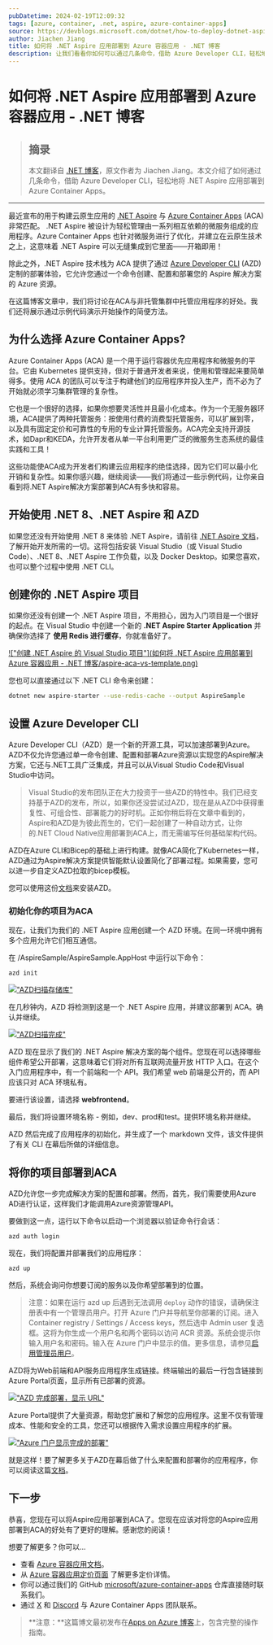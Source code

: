```yaml
---
pubDatetime: 2024-02-19T12:09:32
tags: [azure, container, .net, aspire, azure-container-apps]
source: https://devblogs.microsoft.com/dotnet/how-to-deploy-dotnet-aspire-apps-to-azure-container-apps/
author: Jiachen Jiang
title: 如何将 .NET Aspire 应用部署到 Azure 容器应用 - .NET 博客
description: 让我们看看你如何可以通过几条命令，借助 Azure Developer CLI，轻松地将 .NET Aspire 应用部署到 Azure Container Apps！
---
```


# 如何将 .NET Aspire 应用部署到 Azure 容器应用 - .NET 博客

> ## 摘录
>
> 本文翻译自 [.NET 博客](https://devblogs.microsoft.com/dotnet/how-to-deploy-dotnet-aspire-apps-to-azure-container-apps/)，原文作者为 Jiachen Jiang。本文介绍了如何通过几条命令，借助 Azure Developer CLI，轻松地将 .NET Aspire 应用部署到 Azure Container Apps。

---

最近宣布的用于构建云原生应用的 [.NET Aspire](https://devblogs.microsoft.com/dotnet/introducing-dotnet-aspire-simplifying-cloud-native-development-with-dotnet-8/) 与 [Azure Container Apps](https://learn.microsoft.com/azure/container-apps/) (ACA) 非常匹配。 .NET Aspire 被设计为轻松管理由一系列相互依赖的微服务组成的应用程序。Azure Container Apps 也针对微服务进行了优化，并建立在云原生技术之上，这意味着 .NET Aspire 可以无缝集成到它里面——开箱即用！

除此之外，.NET Aspire 技术栈为 ACA 提供了通过 [Azure Developer CLI](https://learn.microsoft.com/azure/developer/azure-developer-cli/) (AZD) 定制的部署体验，它允许您通过一个命令创建、配置和部署您的 Aspire 解决方案的 Azure 资源。

在这篇博客文章中，我们将讨论在ACA与非托管集群中托管应用程序的好处。我们还将展示通过示例代码演示开始操作的简便方法。

## 为什么选择 Azure Container Apps?

Azure Container Apps (ACA) 是一个用于运行容器优先应用程序和微服务的平台。它由 Kubernetes 提供支持，但对于普通开发者来说，使用和管理起来要简单得多。使用 ACA 的团队可以专注于构建他们的应用程序并投入生产，而不必为了开始就必须学习集群管理的复杂性。

它也是一个很好的选择，如果你想要灵活性并且最小化成本。作为一个无服务器环境，ACA提供了两种托管服务：按使用付费的消费型托管服务，可以扩展到零，以及具有固定定价和可靠性的专用的专业计算托管服务。ACA完全支持开源技术，如Dapr和KEDA，允许开发者从单一平台利用更广泛的微服务生态系统的最佳实践和工具！

这些功能使ACA成为开发者们构建云应用程序的绝佳选择，因为它们可以最小化开销和复杂性。如果你感兴趣，继续阅读——我们将通过一些示例代码，让你亲自看到将.NET Aspire解决方案部署到ACA有多快和容易。

## 开始使用 .NET 8、.NET Aspire 和 AZD

如果您还没有开始使用 .NET 8 来体验 .NET Aspire，请前往 [.NET Aspire 文档](https://learn.microsoft.com/dotnet/aspire/)，了解开始开发所需的一切。这将包括安装 Visual Studio（或 Visual Studio Code）、.NET 8、.NET Aspire 工作负载，以及 Docker Desktop。如果您喜欢，也可以整个过程中使用 .NET CLI。

## 创建你的 .NET Aspire 项目

如果你还没有创建一个 .NET Aspire 项目，不用担心，因为入门项目是一个很好的起点。在 Visual Studio 中创建一个新的 **.NET Aspire Starter Application** 并确保你选择了 **使用 Redis 进行缓存**，你就准备好了。

[!["创建 .NET Aspire 的 Visual Studio 项目"](如何将 .NET Aspire 应用部署到 Azure 容器应用 - .NET 博客/aspire-aca-vs-template.png)](https://devblogs.microsoft.com/dotnet/wp-content/uploads/sites/10/2024/01/aspire-aca-vs-template.png)

您也可以直接通过以下 .NET CLI 命令来创建：

```bash
dotnet new aspire-starter --use-redis-cache --output AspireSample
```

## 设置 Azure Developer CLI

Azure Developer CLI（AZD）是一个新的开源工具，可以加速部署到Azure。AZD不仅允许您通过单一命令创建、配置和部署Azure资源以实现您的Aspire解决方案，它还与.NET工具广泛集成，并且可以从Visual Studio Code和Visual Studio中访问。

> Visual Studio的发布团队正在大力投资于一些AZD的特性中。我们已经支持基于AZD的发布，所以，如果你还没尝试过AZD，现在是从AZD中获得重复性、可组合性、部署能力的好时机。正如你稍后将在文章中看到的，Aspire和AZD是为彼此而生的，它们一起创建了一种自动方式，让你的.NET Cloud Native应用部署到ACA上，而无需编写任何基础架构代码。

AZD在Azure CLI和Bicep的基础上进行构建。就像ACA简化了Kubernetes一样，AZD通过为Aspire解决方案提供智能默认设置简化了部署过程。如果需要，您可以进一步自定义AZD拉取的bicep模板。

您可以使用这份[文档](https://learn.microsoft.com/azure/developer/azure-developer-cli/install-azd)来安装AZD。

### 初始化你的项目为ACA

现在，让我们为我们的 .NET Aspire 应用创建一个 AZD 环境。在同一环境中拥有多个应用允许它们相互通信。

在 /AspireSample/AspireSample.AppHost 中运行以下命令：

```bash
azd init
```

[!["AZD扫描存储库"](../../assets/11/aspire-aca-azd-init.png)](https://devblogs.microsoft.com/dotnet/wp-content/uploads/sites/10/2024/01/aspire-aca-azd-init.png)

在几秒钟内，AZD 将检测到这是一个 .NET Aspire 应用，并建议部署到 ACA。确认并继续。

[!["AZD扫描完成"](../../assets/11/aspire-aca-azd-scanning-complete.png)](https://devblogs.microsoft.com/dotnet/wp-content/uploads/sites/10/2024/01/aspire-aca-azd-scanning-complete.png)

AZD 现在显示了我们的 .NET Aspire 解决方案的每个组件。您现在可以选择哪些组件希望公开部署，这意味着它们将对所有互联网流量开放 HTTP 入口。在这个入门应用程序中，有一个前端和一个 API。我们希望 web 前端是公开的，而 API 应该只对 ACA 环境私有。

要进行该设置，请选择 **webfrontend**。

最后，我们将设置环境名称 - 例如，dev、prod和test。提供环境名称并继续。

AZD 然后完成了应用程序的初始化，并生成了一个 markdown 文件，该文件提供了有关 CLI 在幕后所做的详细信息。

## 将你的项目部署到ACA

AZD允许您一步完成解决方案的配置和部署。然而，首先，我们需要使用Azure AD进行认证，这样我们才能调用Azure资源管理API。

要做到这一点，运行以下命令以启动一个浏览器以验证命令行会话：

```bash
azd auth login
```

现在，我们将配置并部署我们的应用程序：

```bash
azd up
```

然后，系统会询问你想要订阅的服务以及你希望部署到的位置。

> 注意：如果在运行 azd up 后遇到无法调用 `deploy` 动作的错误，请确保注册表中有一个管理员用户。打开 Azure 门户并导航至你部署的订阅。进入 Container registry / Settings / Access keys，然后选中 Admin user 复选框。这将为你生成一个用户名和两个密码以访问 ACR 资源。系统会提示你输入用户名和密码。输入在 Azure 门户中显示的值。更多信息，请参见[启用管理员用户](https://learn.microsoft.com/azure/container-registry/container-registry-authentication)。

AZD将为Web前端和API服务应用程序生成链接。终端输出的最后一行包含链接到Azure Portal页面，显示所有已部署的资源。

[!["AZD 完成部署，显示 URL"](../../assets/11/aspire-aca-azd-up.png)](https://devblogs.microsoft.com/dotnet/wp-content/uploads/sites/10/2024/01/aspire-aca-azd-up.png)

Azure Portal提供了大量资源，帮助您扩展和了解您的应用程序。这里不仅有管理成本、性能和安全的工具，您还可以根据传入需求设置应用程序的扩展。

[!["Azure 门户显示完成的部署"](../../assets/11/aspire-aca-azd-portal.png)](https://devblogs.microsoft.com/dotnet/wp-content/uploads/sites/10/2024/01/aspire-aca-azd-portal.png)

就是这样！要了解更多关于AZD在幕后做了什么来配置和部署你的应用程序，你可以阅读这篇[文档](https://learn.microsoft.com/dotnet/aspire/deployment/azure/aca-deployment)。

## 下一步

恭喜，您现在可以将Aspire应用部署到ACA了。您现在应该对将您的Aspire应用部署到ACA的好处有了更好的理解。感谢您的阅读！

想要了解更多？你可以…

- 查看 [Azure 容器应用文档](https://learn.microsoft.com/azure/container-apps/)。
- 从 [Azure 容器应用定价页面](https://aka.ms/containerapps/pricing) 了解更多定价详情。
- 你可以通过我们的 GitHub [microsoft/azure-container-apps](https://github.com/microsoft/azure-container-apps) 仓库直接随时联系我们。
- 通过 [X](https://twitter.com/AzContainerApp) 和 [Discord](https://aka.ms/containerapps-discord) 与 Azure Container Apps 团队联系。

> **注意：**这篇博文最初发布在[Apps on Azure 博客](https://techcommunity.microsoft.com/t5/apps-on-azure-blog/deploy-apps-to-azure-container-apps-easily-with-net-aspire/ba-p/4032711)上，包含完整的操作指南。
